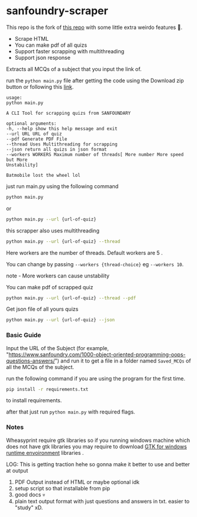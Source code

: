 # sanfoundry-scraper

This repo is the fork of [this repo](https://github.com/raprocks/sanfoundry-scraper) with some little extra weirdo features 🤠.

- Scrape HTML
- You can make pdf of all quizs
- Support faster scrapping with multithreading
- Support json response

Extracts all MCQs of a subject that you input the link of.

run the `python main.py` file after getting the code using the Download zip button or following this [link](https://github.com/dwivedi-ritik/sanfoundry-scraper).

```terminal
usage:
python main.py

A CLI Tool for scrapping quizs from SANFOUNDARY

optional arguments:
-h, --help show this help message and exit
--url URL URL of quiz
--pdf Generate PDF File
--thread Uses Multithreading for scrapping
--json return all quizs in json format
--workers WORKERS Maximum number of threads[ More number More speed but More
Unstability]

Batmobile lost the wheel lol
```

just run main.py using the following command

```bash
python main.py
```

or

```bash
python main.py --url {url-of-quiz}
```

this scrapper also uses multithreading

```bash
python main.py --url {url-of-quiz} --thread
```

Here workers are the number of threads. Default workers are 5 .

You can change by passing `--workers {thread-choice}` eg `--workers 10`.

note - More workers can cause unstability

You can make pdf of scrapped quiz

```bash
python main.py --url {url-of-quiz} --thread --pdf
```

Get json file of all yours quizs

```bash
python main.py --url {url-of-quiz} --json
```

### Basic Guide

Input the URL of the Subject (for example, "https://www.sanfoundry.com/1000-object-oriented-programming-oops-questions-answers/") and run it to get a file in a folder named
`Saved_MCQs` of all the MCQs of the subject.

run the following command if you are using the program for the first time.

```bash
pip install -r requirements.txt
```
to install requirements.

after that just run `python main.py` with required flags.

### Notes

Wheasyprint require gtk libraries so if you running windows machine which does not have gtk libraries you may require to download [GTK for windows runtime envoironment](https://github.com/tschoonj/GTK-for-Windows-Runtime-Environment-Installer/releases/tag/2021-04-29) libraries .


LOG: This is getting traction hehe so gonna make it better to use and better at output

1. PDF Output instead of HTML or maybe optional idk
2. setup script so that installable from pip
3. good docs 💀
4. plain text output format with just questions and answers in txt. easier to "study" xD.

